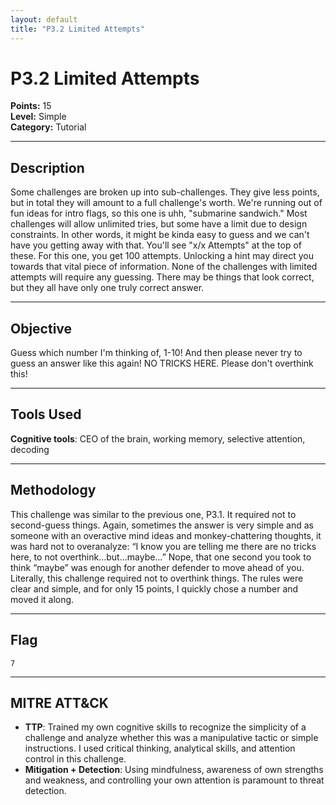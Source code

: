 ```yaml
---
layout: default
title: "P3.2 Limited Attempts"
---
```


# P3.2 Limited Attempts

**Points:** 15  
**Level:** Simple  
**Category:** Tutorial  

---

## Description
Some challenges are broken up into sub-challenges. They give less points, but in total they will amount to a full challenge's worth. We're running out of fun ideas for intro flags, so this one is uhh, "submarine sandwich." Most challenges will allow unlimited tries, but some have a limit due to design constraints. In other words, it might be kinda easy to guess and we can't have you getting away with that. You'll see "x/x Attempts" at the top of these. For this one, you get 100 attempts. Unlocking a hint may direct you towards that vital piece of information. None of the challenges with limited attempts will require any guessing. There may be things that look correct, but they all have only one truly correct answer.

---

## Objective
Guess which number I'm thinking of, 1-10! And then please never try to guess an answer like this again! NO TRICKS HERE. Please don't overthink this!

---

## Tools Used
**Cognitive tools**: CEO of the brain, working memory, selective attention, decoding  

---

## Methodology
This challenge was similar to the previous one, P3.1. It required not to second-guess things. Again, sometimes the answer is very simple and as someone with an overactive mind ideas and monkey-chattering thoughts, it was hard not to overanalyze: “I know you are telling me there are no tricks here, to not overthink…but…maybe…” Nope, that one second you took to think “maybe” was enough for another defender to move ahead of you. Literally, this challenge required not to overthink things. The rules were clear and simple, and for only 15 points, I quickly chose a number and moved it along.  

---

## Flag
`7`  

---

## MITRE ATT&CK
- **TTP**: Trained my own cognitive skills to recognize the simplicity of a challenge and analyze whether this was a manipulative tactic or simple instructions. I used critical thinking, analytical skills, and attention control in this challenge. 
- **Mitigation + Detection**: Using mindfulness, awareness of own strengths and weakness, and controlling your own attention is paramount to threat detection. 
